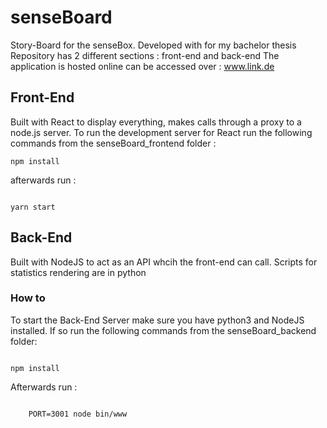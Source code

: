 # senseBoard
Story-Board for the senseBox. Developed with for my bachelor thesis
Repository has 2 different sections : front-end and back-end
The application is hosted online can be accessed over : www.link.de

## Front-End
Built with React to display everything, makes calls through a proxy to a node.js server. To run the development server for React run the following commands from the senseBoard_frontend folder : 
``` 
npm install
``` 
afterwards run : 
```

yarn start 
```

## Back-End 
Built with NodeJS to act as an API whcih the front-end can call. Scripts for statistics rendering are in python

### How to 
To start the Back-End Server make sure you have python3 and NodeJS installed. If so run the following commands from the senseBoard_backend folder:
```

npm install
```


Afterwards run : 
```

    PORT=3001 node bin/www
```
